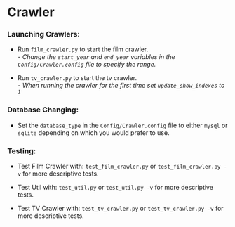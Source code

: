 # Crawler #

### Launching Crawlers:

* Run `film_crawler.py` to start the film crawler.<br />
    _- Change the `start_year` and `end_year` variables in the `Config/Crawler.config` file to specify the range._
    
* Run `tv_crawler.py` to start the tv crawler.<br />
    _- When running the crawler for the first time set `update_show_indexes` to `1`_

### Database Changing:

* Set the `database_type` in the `Config/Crawler.config` file to either `mysql` or `sqlite` depending on which you would prefer to use.

### Testing:

* Test Film Crawler with: `test_film_crawler.py` or `test_film_crawler.py -v` for more descriptive tests.

* Test Util with: `test_util.py` or `test_util.py -v` for more descriptive tests.

* Test TV Crawler with: `test_tv_crawler.py` or `test_tv_crawler.py -v` for more descriptive tests.

